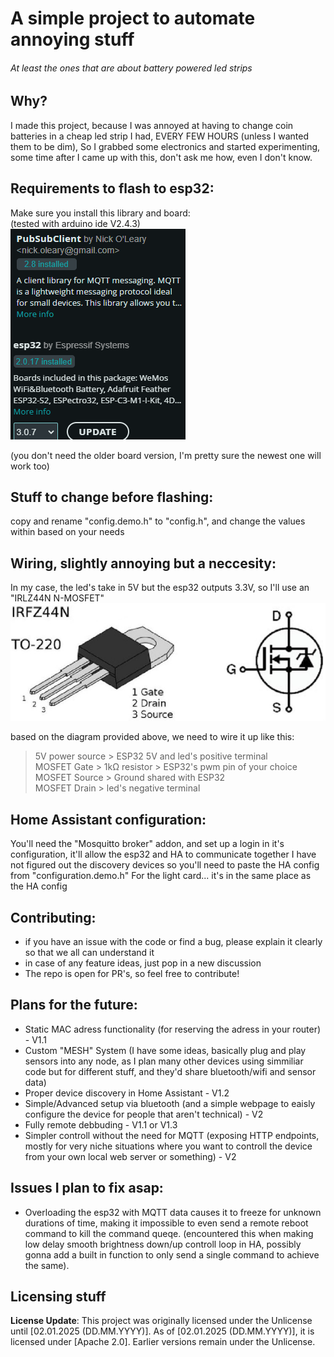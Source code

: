 # A simple project to automate annoying stuff
###### At least the ones that are about battery powered led strips
## Why?
I made this project, because I was annoyed at having to change coin batteries in a cheap led strip I had, EVERY FEW HOURS (unless I wanted them to be dim),
So I grabbed some electronics and started experimenting, some time after I came up with this, don't ask me how, even I don't know.
## Requirements to flash to esp32:
Make sure you install this library and board:                                                                                                                                        
(tested with arduino ide V2.4.3)                                                                                                                                                                                                                                  
<img src="https://raw.githubusercontent.com/PR1NT3R/esp32-based-led-lights/refs/heads/main/docs/libraries%20and%20boards.png" height="" width="" alt="libraries and boards"></img>                                                                                

(you don't need the older board version, I'm pretty sure the newest one will work too)
## Stuff to change before flashing:
copy and rename "config.demo.h" to "config.h", and change the values within based on your needs
## Wiring, slightly annoying but a neccesity:
In my case, the led's take in 5V but the esp32 outputs 3.3V, so I'll use an "IRLZ44N N-MOSFET"
<img src="https://raw.githubusercontent.com/PR1NT3R/esp32-based-led-lights/refs/heads/main/docs/mosfet-irlz44n-technical.jpg" height="" width="" alt="libraries and boards"></img>

based on the diagram provided above, we need to wire it up like this:
> 5V power source > ESP32 5V and led's positive terminal\
> MOSFET Gate > 1kΩ resistor > ESP32's pwm pin of your choice\
> MOSFET Source > Ground shared with ESP32\
> MOSFET Drain > led's negative terminal
## Home Assistant configuration:
You'll need the "Mosquitto broker" addon, and set up a login in it's configuration, it'll allow the esp32 and HA to communicate together
I have not figured out the discovery devices so you'll need to paste the HA config from "configuration.demo.h"
For the light card... it's in the same place as the HA config
## Contributing:
 * if you have an issue with the code or find a bug, please explain it clearly so that we all can understand it
 * in case of any feature ideas, just pop in a new discussion
 * The repo is open for PR's, so feel free to contribute!
## Plans for the future:
 * Static MAC adress functionality (for reserving the adress in your router) - V1.1
 * Custom "MESH" System (I have some ideas, basically plug and play sensors into any node, as I plan many other devices using simmiliar code but for different stuff, and they'd share bluetooth/wifi and sensor data)
 * Proper device discovery in Home Assistant - V1.2
 * Simple/Advanced setup via bluetooth (and a simple webpage to eaisly configure the device for people that aren't technical) - V2
 * Fully remote debbuding - V1.1 or V1.3
 * Simpler controll without the need for MQTT (exposing HTTP endpoints, mostly for very niche situations where you want to controll the device from your own local web server or something) - V2

## Issues I plan to fix asap:
 * Overloading the esp32 with MQTT data causes it to freeze for unknown durations of time, making it impossible to even send a remote reboot command to kill the command queqe. (encountered this when making low delay smooth brightness down/up controll loop in HA, possibly gonna add a built in function to only send a single command to achieve the same).

## Licensing stuff

**License Update**: This project was originally licensed under the Unlicense until [02.01.2025 (DD.MM.YYYY)]. As of [02.01.2025 (DD.MM.YYYY)], it is licensed under [Apache 2.0]. Earlier versions remain under the Unlicense.
